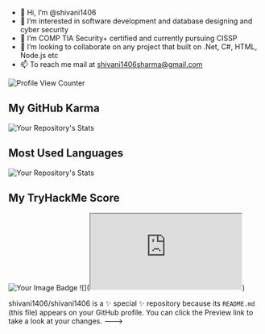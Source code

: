 - 👋 Hi, I’m @shivani1406
- 👀 I’m interested in software development and database designing and cyber security 
- 🌱 I’m COMP TIA Security+ certified and currently pursuing CISSP
- 💞️ I’m looking to collaborate on any project that built on .Net, C#, HTML, Node.js etc
- 📫 To reach me mail at shivani1406sharma@gmail.com

![Profile View Counter](https://komarev.com/ghpvc/?username=shivani1406)

## My GitHub Karma
![Your Repository's Stats](https://github-readme-stats.vercel.app/api?username=shivani1406&show_icons=true)
## Most Used Languages
![Your Repository's Stats](https://github-readme-stats.vercel.app/api/top-langs/?username=shivani1406&theme=blue-green)
## My TryHackMe Score
<img src="https://tryhackme.com/api/v2/badges/public-profile?userPublicId=3245480"  alt="Your Image Badge" />
![](<iframe src="https://tryhackme.com/api/v2/badges/public-profile?userPublicId=3245480"></iframe>)

shivani1406/shivani1406 is a ✨ special ✨ repository because its `README.md` (this file) appears on your GitHub profile.
You can click the Preview link to take a look at your changes.
--->
